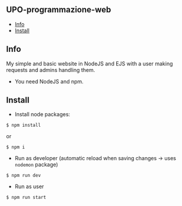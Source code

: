 ## UPO-programmazione-web
* [Info](#info)
* [Install](#install)

## Info
My simple and basic website in NodeJS and EJS with a user making requests and admins handling them.
* You need NodeJS and npm.

## Install
* Install node packages:
```
$ npm install
```
or
```
$ npm i
```

* Run as developer (automatic reload when saving changes → uses `nodemon` package)
```
$ npm run dev
```

* Run as user
```
$ npm run start
```
